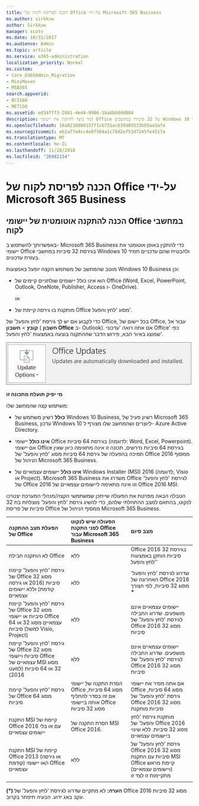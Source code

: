 ```yaml
---
title: הכנה לפריסת לקוח של Office על-ידי Microsoft 365 Business
ms.author: sirkkuw
author: Sirkkuw
manager: scotv
ms.date: 10/31/2017
ms.audience: Admin
ms.topic: article
ms.service: o365-administration
localization_priority: Normal
ms.custom:
- Core_O365Admin_Migration
- MiniMaven
- MSB365
search.appverid:
- BCS160
- MET150
ms.assetid: ed34fff3-2881-4ed4-9906-1ba6bb8dd804
description: למד כיצד להתקין את יישומי Office של 32 סיביות במחשבים Windows 10 וכיצד במצב עדכני.
ms.openlocfilehash: 16a8230d60157f1c6731ac639d89533b05aa3afe
ms.sourcegitcommit: eb1a77e4cc4e8f564a1c78d2ef53d7245fe4517a
ms.translationtype: MT
ms.contentlocale: he-IL
ms.lasthandoff: 11/28/2018
ms.locfileid: "26982154"
---
```

# <a name="prepare-for-office-client-deployment-by-microsoft-365-business"></a>הכנה לפריסת לקוח של Office על-ידי Microsoft 365 Business

## <a name="prepare-to-automatically-install-office-apps-to-client-computers"></a>הכנה להתקנה אוטומטית של יישומי Office במחשבי לקוח

באפשרותך להשתמש ב- Microsoft 365 Business כדי להתקין באופן אוטומטי את יישומי Office בגירסת 32 סיביות במחשבי Windows 10 ולהבטיח שהם עדכניים תמיד בעזרת עדכונים.
  
מוטב שהמחשב של משתמש הקצה יופעל באמצעות Windows 10 Business וכן:
  
- הוא אינו כולל יישומים שולחניים קיימים של Office (‏Word, ‏Excel, ‏PowerPoint, ‏Outlook, ‏OneNote, ‏Publisher, ‏Access ו- OneDrive).
    
    או
    
- מותקנת בו גירסה קיימת של Office מסוג 'לחץ והפעל'.
    
כדי לקבוע אם יש לך גירסת 'לחץ והפעל' של Office, בכל יישום של Office, עבור אל **קובץ** \> **חשבון** ( **חשבון Office** ב- Outlook). אם אתה רואה 'עדכוני Office' כפי שמוצג באיור הבא, פירוש הדבר שההתקנה בוצעה באמצעות 'לחץ והפעל'. 
  
![Screenshot of Office updates in Office app Account](media/e3439380-fa43-4ed6-ae5d-64851c297df5.png)
  
 **מי יפיק תועלת מתכונה זו**
  
משתמש קצה שהמחשב שלו:
  
- **כולל** רשיון משתמש של Windows 10 Business, רשיון פעיל של Microsoft 365 Business, עדכון Windows 10 ליוצרים ושהמחשב שלו מצורף ל- Azure Active Directory. 
    
- **אינו כולל** יישומי Office בגירסת 64 סיביות (לדוגמה: Word,‏ Excel,‏ Powerpoint). אם יישומי Office בגירסת 64 סיביות נדרשים, תכונה זו אינה מתאימה כיוון שאין תמיכה בהפעלה של גירסת 64 סיביות מסוג 'לחץ והפעל' של Office 2016 ממסוף הניהול של Microsoft 365 Business. 
    
- **אינו כולל** יישומים עצמאיים של Windows Installer (MSI) 2016 (לדוגמה, Visio או Project). Microsoft 365 Business משדרג את Office לגירסת 'לחץ והפעל' של Office 2016 וזו אינה מתאימה ליישומים עצמאיים של Office 2016 MSI. 
    
הטבלה הבאה מפרטת את הפעולה שייתכן שמשתמשי הקצה/מנהלי המערכת יצטרכו לנקוט, בהתאם למצב ההתחלתי שלהם, כדי להשיג גירסת 'לחץ והפעל' מוצלחת בת 32 סיביות של פריסת Office ממסוף הניהול של Microsoft 365 Business.
  
|**הפעלת מצב ההתקנה של Office**|**הפעולה שיש לנקוט לפני התקנת Office עבור Microsoft 365 Business**|**מצב סיום**|
|:-----|:-----|:-----|
|לא הותקנה חבילת Office  <br/> |ללא  <br/> |Office 2016 בגירסת 32 סיביות הותקן באמצעות 'לחץ והפעל'  <br/> |
|גירסת 'לחץ והפעל' קיימת של Office מסוג 32 סיביות (2016 או גירסה קודמת) וללא יישומים עצמאיים  <br/> |ללא  <br/> |שדרוג לגירסת 'לחץ והפעל' האחרונה של Office 2016 מסוג 32 סיביות, לפי הצורך **\*** <br/> |
|גירסת 'לחץ והפעל' קיימת של Office מסוג 32 סיביות או יישומי Office עצמאיים מסוג 32 או 64 סיביות (למשל Visio, ‏Project)  <br/> |ללא  <br/> |יישומים עצמאיים אינם מושפעים. שדרוג החבילה לגירסת 'לחץ והפעל' של Office 2016 מסוג 32 סיביות  <br/> |
|גירסת 'לחץ והפעל' קיימת של Office מסוג 32 סיביות ויישומי Office עצמאיים של MSI מסוג 32 או 64 סיביות (למעט 2016)  <br/> |ללא  <br/> |יישומים עצמאיים אינם מושפעים. שדרוג החבילה לגירסת 'לחץ והפעל' של Office 2016 מסוג 32 סיביות  <br/> ||||
|גירסת 'לחץ והפעל' קיימת של Office מסוג 64 סיביות  <br/> |הסרת התקנה של יישומי Office מסוג 64 סיביות, אם זה בסדר להחליף אותה ביישומי Office מסוג 32 סיביות  <br/> |אם אתה מסיר את יישומי Office מסוג 64 סיביות, גירסת 'לחץ והפעל' של Office 2016 מסוג 32 סיביות מותקנת  <br/> |
|התקנת MSI קיימת של Office 2016 עם או בלי יישומים עצמאיים  <br/> |הסרת התקנה של MSI Office 2016.  <br/> |מותקנת גירסת 'לחץ והפעל' של Office 2016 מסוג 32 סיביות. ללא שינוי ביישומים עצמאיים  <br/> |
|התקנת MSI קיימת של Office 2013 (או גירסה קודמת) ו/או יישומי Office עצמאיים  <br/> |ללא  <br/> |גירסת 'לחץ והפעל' של Office 2016 מסוג 32 סיביות עם התקנת MSI Office קיימת מראש (ויישומים עצמאיים) מתקיימות זו לצד זו  <br/> |
||||
   
 **(\*) הערה:** לא מתקיים שדרוג לגירסת 'לחץ והפעל' של Office 2016 מסוג 32 סיביות עקב באג ידוע. הבעיה תיפתר בקרוב. 
  


